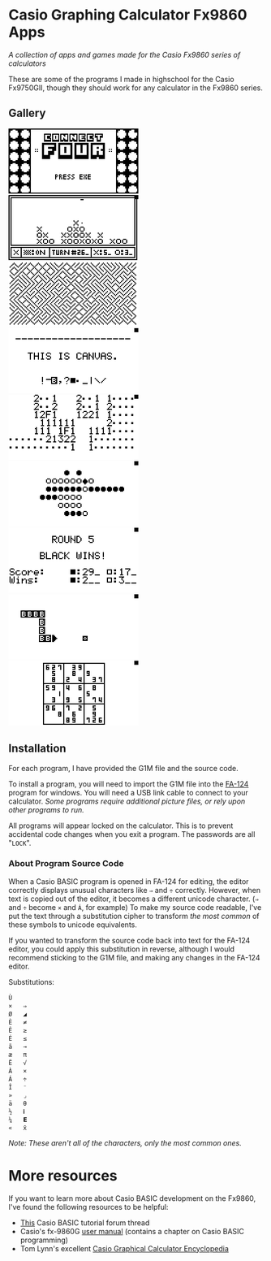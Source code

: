 # Casio Graphing Calculator Fx9860 Apps

_A collection of apps and games made for the Casio Fx9860 series of calculators_

These are some of the programs I made in highschool for the Casio Fx9750GII, though they should work for any calculator in the Fx9860 series.

## Gallery

<p float="left">
<img style="width: 256px; image-rendering: pixelated;" src="_images/img6.bmp">
<img style="width: 256px; image-rendering: pixelated;" src="_images/img8.bmp">
<img style="width: 256px; image-rendering: pixelated;" src="_images/img1.bmp">
<img style="width: 256px; image-rendering: pixelated;" src="_images/img4.bmp">
<img style="width: 256px; image-rendering: pixelated;" src="_images/img16.png">
<img style="width: 256px; image-rendering: pixelated;" src="_images/img19.png">
<img style="width: 256px; image-rendering: pixelated;" src="_images/img20.png">
<img style="width: 256px; image-rendering: pixelated;" src="_images/img22.png">
<img style="width: 256px; image-rendering: pixelated;" src="_images/img26.png">
</p>

## Installation

For each program, I have provided the G1M file and the source code.

To install a program, you will need to import the G1M file into the [FA-124](https://edu.casio.com/forteachers/er/software/) program for windows. You will need a USB link cable to connect to your calculator. _Some programs require additional picture files, or rely upon other programs to run._

All programs will appear locked on the calculator. This is to prevent accidental code changes when you exit a program.
The passwords are all "`LOCK`".

### About Program Source Code

When a Casio BASIC program is opened in FA-124 for editing, the editor correctly displays unusual characters like `⇒` and `÷` correctly. However, when text is copied out of the editor, it becomes a different unicode character. (`⇒` and `÷` become `×` and `Á`, for example)
To make my source code readable, I've put the text through a substitution cipher to transform _the most common_ of these symbols to unicode equivalents.

If you wanted to transform the source code back into text for the FA-124 editor, you could apply this substitution in reverse, although I would recommend sticking to the G1M file, and making any changes in the FA-124 editor.

Substitutions:

    Ù
    ×	⇒
    Ø	◢
    È	≠
    Ê	≥
    É	≤
    ã	→
    æ	π
    Ë	√
    À	×
    Á	÷
    Î	⁻
    »	⌟
    ä	θ
    ½	𝐢
    ¼	𝗘
    «	x̄

_Note: These aren't all of the characters, only the most common ones._

# More resources

If you want to learn more about Casio BASIC development on the Fx9860, I've found the following resources to be helpful:

- [This](https://community.casiocalc.org/topic/2448-casio-basic-tutorial/) Casio BASIC tutorial forum thread
- Casio's fx-9860G [user manual](https://support.casio.com/storage/en/manual/pdf/EN/004/fx9860GSD_9860G_EN.pdf) (contains a chapter on Casio BASIC programming)
- Tom Lynn's excellent [Casio Graphical Calculator Encyclopedia](http://www.ex-parrot.com/~tom/calcs/calcs/encyc/)

